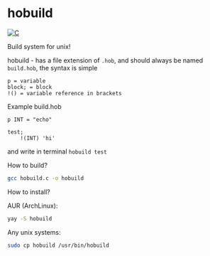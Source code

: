 # hobuild
[![C](https://img.shields.io/badge/C-00599C?logo=c&logoColor=white)](#)

Build system for unix!

hobuild - has a file extension of ```.hob```, and should always be named ```build.hob```, the syntax is simple

```
p = variable
block; = block
!() = variable reference in brackets
```

Example build.hob
```
p INT = "echo"

test;
    !(INT) 'hi'
```
and write in terminal ```hobuild test```

How to build?
``` sh
gcc hobuild.c -o hobuild
```

How to install?

AUR (ArchLinux):
``` sh
yay -S hobuild
```

Any unix systems:
``` sh
sudo cp hobuild /usr/bin/hobuild
```
